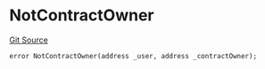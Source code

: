 # NotContractOwner
[Git Source](https://github.com/thrackle-io/forte-rules-engine/blob/9e3814d522f1469f798bac69a12de09ee849e2da/src/protocol/economic/ruleProcessor/RuleProcessorDiamondLib.sol)


```solidity
error NotContractOwner(address _user, address _contractOwner);
```

